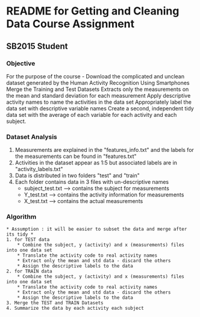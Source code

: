 # README for Getting and Cleaning Data Course Assignment
## SB2015 Student

### Objective
For the purpose of the course - 
	Download the complicated and unclean dataset generated by the Human Activity Recognition Using Smartphones
	Merge the Training and Test Datasets
	Extracts only the measurements on the mean and standard deviation for each measurement
	Apply descriptive activity names to name the activities in the data set
	Appropriately label the data set with descriptive variable names
	Create a second, independent tidy data set with the average of each variable for each activity and each subject.

### Dataset Analysis 
1. Measurements are explained in the "features_info.txt" and the labels for the measurements can be found in "features.txt"
2. Activities in the dataset appear as 1:5 but associated labels are in "activity_labels.txt"
3. Data is distributed in two folders "test" and "train"
4. Each folder contains data in 3 files with un-descriptive names 
	* subject_test.txt --> contains the subject for measurements
	* Y_test.txt --> contains the activity information for measurements
	* X_test.txt --> contains the actual measurements

### Algorithm
	* Assumption : it will be easier to subset the data and merge after its tidy * 
	1. for TEST data 
		* Combine the subject, y (activity) and x (measurements) files into one data set
		* Translate the activity code to real activity names
		* Extract only the mean and std data - discard the others
		* Assign the descriptive labels to the data
	2. for TRAIN data
		* Combine the subject, y (activity) and x (measurements) files into one data set
		* Translate the activity code to real activity names
		* Extract only the mean and std data - discard the others
		* Assign the descriptive labels to the data
	3. Merge the TEST and TRAIN Datasets
	4. Summarize the data by each activity each subject
	
	
